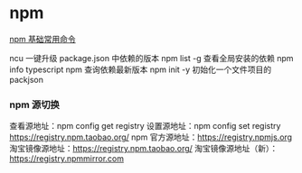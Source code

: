 # npm
[npm 基础常用命令](https://zhuanlan.zhihu.com/p/122224879)

ncu 一键升级 package.json 中依赖的版本
npm list -g 查看全局安装的依赖
npm info typescript   npm 查询依赖最新版本
npm init -y 初始化一个文件项目的 packjson

### npm 源切换
查看源地址：npm config get registry
设置源地址：npm config set registry https://registry.npm.taobao.org/
npm 官方源地址：https://registry.npmjs.org
淘宝镜像源地址：https://registry.npm.taobao.org/
淘宝镜像源地址（新）：https://registry.npmmirror.com